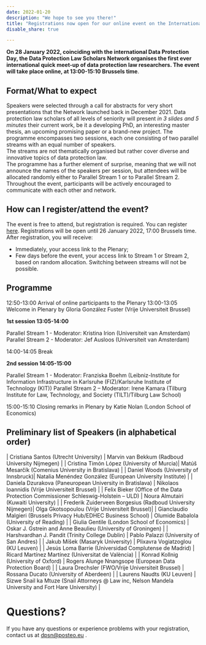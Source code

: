 ```yaml
---
date: 2022-01-20
description: "We hope to see you there!"
title: "Registrations now open for our online event on the International Data Protection Day!"
disable_share: true

---
```


**On 28 January 2022, coinciding with the international Data Protection Day, the Data Protection Law Scholars Network organises **the first ever international quick meet-up of data protection law researchers**. 
The event will take place online, at 13:00-15:10 Brussels time**.  

## Format/What to expect

Speakers were selected through a call for abstracts for very short presentations that the Network launched back in December 2021. 
Data protection law scholars of all levels of seniority will present *in 3 slides and 5 minutes* their current work, be it a developing PhD, an interesting master thesis, an upcoming promising paper or a brand-new project.
The programme encompasses two sessions, each one consisting of two parallel streams with an equal number of speakers.  
The streams are not thematically organised but rather cover diverse and innovative topics of data protection law.  
The programme has a further element of surprise, meaning that we will not announce the names of the speakers per session, but attendees will be allocated randomly either to Parallel Stream 1 or to Parallel Stream 2. 
Throughout the event, participants will be actively encouraged to communicate with each other and network.

## How can I register/attend the event?

The event is free to attend, but registration is required. You can register [here](https://tilburguniversity.zoom.us/meeting/register/tJUufuqqqj0uH9fAlTy3-KC2Kw35nA2TRAgY). 
Registrations will be open until 26 January 2022, 17:00 Brussels time.
After registration, you will receive: 
- Immediately, your access link to the Plenary;
- Few days before the event, your access link to Stream 1 or Stream 2, based on random allocation. Switching between streams will not be possible. 


## Programme

12:50-13:00 Arrival of online participants to the Plenary 
13:00-13:05 Welcome in Plenary by Gloria González Fuster (Vrije Universiteit Brussel) 

**1st session 13:05-14:00**

Parallel Stream 1 - Moderator: Kristina Irion (Universiteit van Amsterdam) 
Parallel Stream 2 - Moderator: Jef Ausloos (Universiteit van Amsterdam) 

14:00-14:05 Break 

**2nd session 14:05-15:00**

Parallel Stream 1 - Moderator: Franziska Boehm (Leibniz-Institute for Information Infrastructure in Karlsruhe (FIZ)/Karlsruhe Institute of Technology (KIT)) 
Parallel Stream 2 – Moderator: Irene Kamara (Tilburg Institute for Law, Technology, and Society (TILT)/Tilburg Law School) 

15:00-15:10 Closing remarks in Plenary by Katie Nolan (London School of Economics) 

## Preliminary list of Speakers (in alphabetical order)

| Cristiana Santos (Utrecht University) | Marvin van Bekkum (Radboud University Nijmegen)  |
| Cristina Timón López (University of Murcia)| Matúš Mesarčík (Comenius University in Bratislava) |
| Daniel Woods (University of Innsbruck)| Natalia Menéndez González (European University Institute)  |
| Daniela Dzurakova (Paneuropean University in Bratislava) | Nikolaos Ioannidis (Vrije Universiteit Brussel) |
| Felix Bieker (Office of the Data Protection Commissioner Schleswig-Holstein – ULD) |  Noura Almutairi (Kuwaiti University) |
| Frederik Zuiderveen Borgesius (Radboud University Nijmegen)|  Olga Gkotsopoulou (Vrije Universiteit Brussel)|
| Gianclaudio Malgieri (Brussels Privacy Hub/EDHEC Business School) | Olumide Babalola (University of Reading) |
| Giulia Gentile (London School of Economics) |  Oskar J. Gstrein and Anne Beaulieu (University of Groningen) |
| Harshvardhan J. Pandit (Trinity College Dublin) | Pablo Palazzi (University of San Andres) |
| Jakub Míšek (Masaryk University) | Plixavra Vogiatzoglou (KU Leuven) |
| Jesús Loma Barrie (Universidad Complutense de Madrid) | Ricard Martínez Martínez (Universitat de València) |
| Konrad Kollnig (University of Oxford) |  Rogers Alunge Nnangsope (European Data Protection Board) |
| Laura Drechsler (FWO/Vrije Universiteit Brussel) |  Rossana Ducato (University of Aberdeen)  |
| Laurens Naudts (KU Leuven) | Sizwe Snail ka Mtuze (Snail Attorneys @ Law inc, Nelson Mandela University and Fort Hare University) |


# Questions? 

If you have any questions or experience problems with your registration, contact us at dpsn@posteo.eu .

   

